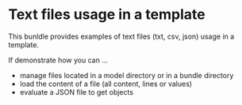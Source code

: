 # Text files usage in a template

This bunldle provides examples of text files (txt, csv, json) usage in a template.

If demonstrate how you can ...
- manage files located in a model directory or in a bundle directory
- load the content of a file (all content, lines or values)
- evaluate a JSON file to get objects
